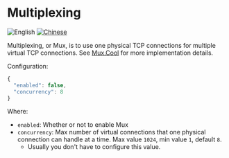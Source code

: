 # Multiplexing

![English](../resources/englishc.svg) [![Chinese](../resources/chinese.svg)](https://www.v2ray.com/chapter_02/mux.html)

Multiplexing, or Mux, is to use one physical TCP connections for multiple virtual TCP connections. See [Mux.Cool](https://www.v2ray.com/eng/protocols/muxcool.html) for more implementation details.

Configuration:

```javascript
{
  "enabled": false,
  "concurrency": 8
}
```

Where:

* `enabled`: Whether or not to enable Mux
* `concurrency`: Max number of virtual connections that one physical connection can handle at a time. Max value `1024`, min value `1`, default `8`. 
  * Usually you don't have to configure this value.